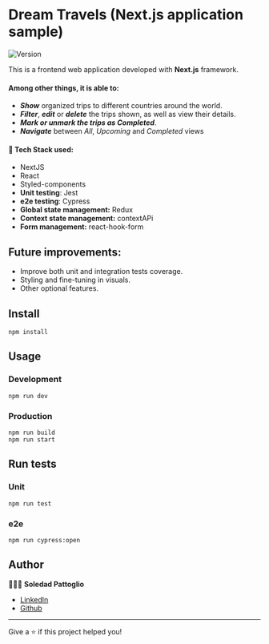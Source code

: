 # Dream Travels (Next.js application sample) 

![Version](https://img.shields.io/badge/version-0.1.0-blue.svg?cacheSeconds=2592000)

This is a frontend web application developed with **Next.js** framework.

#### Among other things, it is able to:

- ***Show*** organized trips to different countries around the world.
- ***Filter***, ***edit*** or ***delete*** the trips shown, as well as view their details.
- ***Mark or unmark the trips as Completed***.
- ***Navigate*** between *All*, *Upcoming* and *Completed* views

#### 🧩 Tech Stack used:
- NextJS
- React
- Styled-components
- **Unit testing**: Jest
- **e2e testing**: Cypress
- **Global state management:** Redux
- **Context state management:** contextAPi
- **Form management:** react-hook-form

## Future improvements:

- Improve both unit and integration tests coverage.
- Styling and fine-tuning in visuals.
- Other optional features.


## Install

    npm install

## Usage

### Development

    npm run dev

### Production

    npm run build
    npm run start

## Run tests

### Unit

    npm run test

### e2e

    npm run cypress:open

## Author

👩🏻‍💻 **Soledad Pattoglio**

* [LinkedIn]( https://www.linkedin.com/in/mspattoglio/)
* [Github](https://github.com/Sol-Zeta)

---

Give a ⭐️ if this project helped you!

